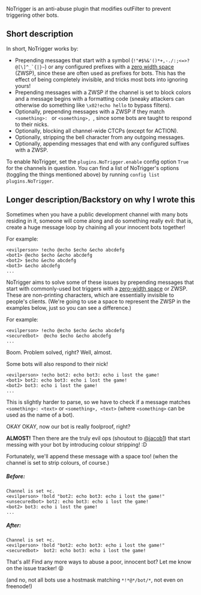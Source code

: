 NoTrigger is an anti-abuse plugin that modifies outFilter to prevent triggering other bots.

## Short description
In short, NoTrigger works by:

 - Prepending messages that start with a symbol (```!"#$%&'()*+,-./:;<=>?@[\]^_`{|}~```) or any configured prefixes with a [zero width space](https://en.wikipedia.org/wiki/Zero-width_space) (ZWSP), since these are often used as prefixes for bots. This has the effect of being completely invisible, and tricks most bots into ignoring yours!
 - Prepending messages with a ZWSP if the channel is set to block colors and a message begins with a formatting code (sneaky attackers can otherwise do something like `\x02!echo hello` to bypass filters).
 - Optionally, prepending messages with a ZWSP if they match `<something>: ` or `<something>, `, since some bots are taught to respond to their nicks.
 - Optionally, blocking all channel-wide CTCPs (except for ACTION).
 - Optionally, stripping the bell character from any outgoing messages.
 - Optionally, appending messages that end with any configured suffixes with a ZWSP.

To enable NoTrigger, set the `plugins.NoTrigger.enable` config option `True` for the channels in question. You can find a list of NoTrigger's options (toggling the things mentioned above) by running `config list plugins.NoTrigger`.

## Longer description/Backstory on why I wrote this
Sometimes when you have a public development channel with many bots residing in it, someone will come along and do something really evil: that is, create a huge message loop by chaining all your innocent bots together!

For example:

```
<evilperson> !echo @echo $echo &echo abcdefg
<bot1> @echo $echo &echo abcdefg
<bot2> $echo &echo abcdefg
<bot3> &echo abcdefg
...
```

NoTrigger aims to solve some of these issues by prepending messages that start with commonly-used bot triggers with a [zero-width space](https://en.wikipedia.org/wiki/Zero-width_space) or ZWSP. These are non-printing characters, which are essentially invisible to people's clients. (We're going to use a space to represent the ZWSP in the examples below, just so you can see a difference.)

For example:

```
<evilperson> !echo @echo $echo &echo abcdefg
<securedbot>  @echo $echo &echo abcdefg
...
```

Boom. Problem solved, right? Well, almost.

Some bots will also respond to their nick!

```
<evilperson> !echo bot2: echo bot3: echo i lost the game!
<bot1> bot2: echo bot3: echo i lost the game!
<bot2> bot3: echo i lost the game!
...
```

This is slightly harder to parse, so we have to check if a message matches `<something>: <text>` or `<something>, <text>` (where `<something>` can be used as the name of a bot).

OKAY OKAY, now our bot is really foolproof, right?

**ALMOST!** Then there are the truly evil ops (shoutout to [@jacob1](https://github.com/jacob1)) that start messing with your bot by introducing colour stripping! :D

Fortunately, we'll append these message with a space too! (when the channel is set to strip colours, of course.)

##### Before:
```
Channel is set +c.
<evilperson> !bold "bot2: echo bot3: echo i lost the game!"
<unsecuredbot> bot2: echo bot3: echo i lost the game!
<bot2> bot3: echo i lost the game!
...
```

##### After:

```
Channel is set +c.
<evilperson> !bold "bot2: echo bot3: echo i lost the game!"
<securedbot>  bot2: echo bot3: echo i lost the game!
```

That's all! Find any more ways to abuse a poor, innocent bot? Let me know on the issue tracker! :stuck_out_tongue_closed_eyes:

(and no, not all bots use a hostmask matching `*!*@*/bot/*`, not even on freenode!)
